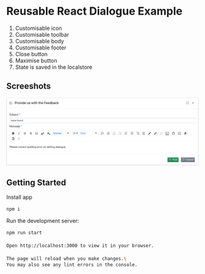 # Reusable React Dialogue Example

1. Customisable icon
2. Customisable toolbar
3. Customisable body
4. Customisable footer
5. Close button
6. Maximise button
7. State is saved in the localstore

## Screeshots

![Alt text](screenshots/modal_dialogue_with_embed_form.png?raw=true 'Title')

## Getting Started

Install app

```bash
npm i
```

Run the development server:

```bash
npm run start

Open http://localhost:3000 to view it in your browser.

The page will reload when you make changes.\
You may also see any lint errors in the console.
```
